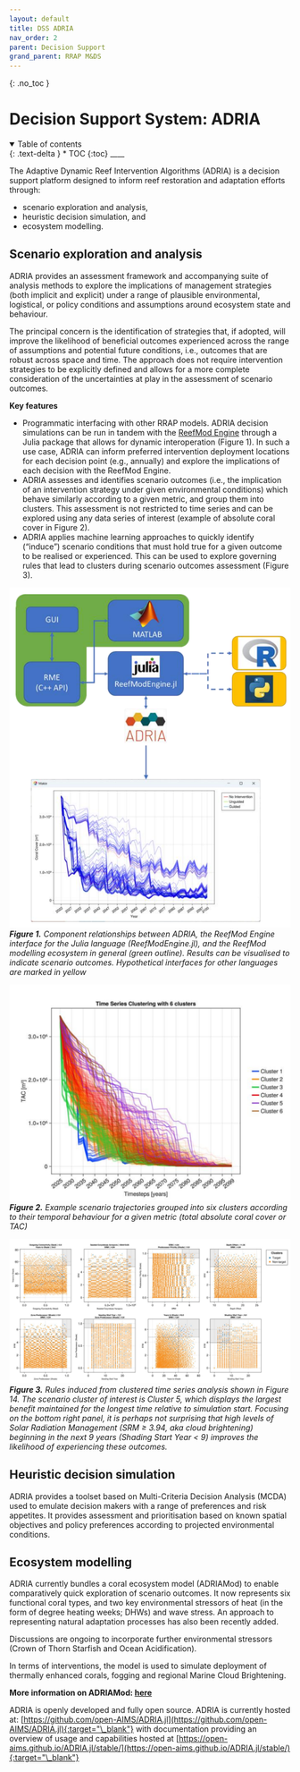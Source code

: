 ```yaml
---
layout: default
title: DSS ADRIA
nav_order: 2
parent: Decision Support
grand_parent: RRAP M&DS
---
```

{: .no_toc }

# Decision Support System: ADRIA

<details  open markdown="block">
  <summary>
    Table of contents
  </summary>
{: .text-delta }
* TOC
{:toc}
____
</details>

The Adaptive Dynamic Reef Intervention Algorithms (ADRIA) is a decision support platform designed to inform reef restoration and adaptation efforts through: 
- scenario exploration and analysis, 
- heuristic decision simulation, and
- ecosystem modelling. 

## Scenario exploration and analysis

ADRIA provides an assessment framework and accompanying suite of analysis methods to explore the implications of management strategies (both implicit and explicit) under a range of plausible environmental, logistical, or policy conditions and assumptions around ecosystem state and behaviour. 

The principal concern is the identification of strategies that, if adopted, will improve the likelihood of beneficial outcomes experienced across the range of assumptions and potential future conditions, i.e., outcomes that are robust across space and time. The approach does not require intervention strategies to be explicitly defined and allows for a more complete consideration of the uncertainties at play in the assessment of scenario outcomes.

**Key features**
- Programmatic interfacing with other RRAP models. ADRIA decision simulations can be run in tandem with the [ReefMod Engine](/../../capability/intervention-modelling) through a Julia package that allows for dynamic interoperation (Figure 1). In such a use case, ADRIA can inform preferred intervention deployment locations for each decision point (e.g., annually) and explore the implications of each decision with the ReefMod Engine.
- ADRIA assesses and identifies scenario outcomes (i.e., the implication of an intervention strategy under given environmental conditions) which behave similarly according to a given metric, and group them into clusters. This assessment is not restricted to time series and can be explored using any data series of interest (example of absolute coral cover in Figure 2).
- ADRIA applies machine learning approaches to quickly identify (“induce”) scenario conditions that must hold true for a given outcome to be realised or experienced. This can be used to explore governing rules that lead to clusters during scenario outcomes assessment (Figure 3). 

![Figure13](../assets/images/decisionsupport/ADRIA_figure1.png)
***Figure 1.** Component relationships between ADRIA, the ReefMod Engine interface for the Julia language (ReefModEngine.jl), and the ReefMod modelling ecosystem in general (green outline). Results can be visualised to indicate scenario outcomes. Hypothetical interfaces for other languages are marked in yellow*

![Figure14](../assets/images/decisionsupport/ADRIA_figure2.png)
***Figure 2.** Example scenario trajectories grouped into six clusters according to their temporal behaviour for a given metric (total absolute coral cover or TAC)*

![Figure15](../assets/images/decisionsupport/ADRIA_figure3.png)
***Figure 3.** Rules induced from clustered time series analysis shown in Figure 14. The scenario cluster of interest is Cluster 5, which displays the largest benefit maintained for the longest time relative to simulation start. Focusing on the bottom right panel, it is perhaps not surprising that high levels of Solar Radiation Management (SRM ≥ 3.94, aka cloud brightening) beginning in the next 9 years (Shading Start Year < 9) improves the likelihood of experiencing these outcomes.*

## Heuristic decision simulation

ADRIA provides a toolset based on Multi-Criteria Decision Analysis (MCDA) used to emulate decision makers with a range of preferences and risk appetites. It provides assessment and prioritisation based on known spatial objectives and policy preferences according to projected environmental conditions.

## Ecosystem modelling

ADRIA currently bundles a coral ecosystem model (ADRIAMod) to enable comparatively quick exploration of scenario outcomes. It now represents six functional coral types, and two key environmental stressors of heat (in the form of degree heating weeks; DHWs) and wave stress. An approach to representing natural adaptation processes has also been recently added. 

Discussions are ongoing to incorporate further environmental stressors (Crown of Thorn Starfish and Ocean Acidification). 

In terms of interventions, the model is used to simulate deployment of thermally enhanced corals, fogging and regional Marine Cloud Brightening. 

**More information on ADRIAMod: [here](/../../modelling/ecological_mod)**

ADRIA is openly developed and fully open source. ADRIA is currently hosted at: [https://github.com/open-AIMS/ADRIA.jl](https://github.com/open-AIMS/ADRIA.jl){:target="\_blank"} with documentation providing an overview of usage and capabilities hosted at [https://open-aims.github.io/ADRIA.jl/stable/](https://open-aims.github.io/ADRIA.jl/stable/){:target="\_blank"}
